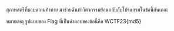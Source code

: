 สุภาพสตรีที่ชอบความท้าทาย มาช่วยฉันทำวิศวกรรมย้อนกลับกับโปรแกรมในข้อนี้กันเถอะ

หมายเหตุ รูปแบบของ Flag ที่เป็นคำตอบของข้อนี้คือ WCTF23{md5}

